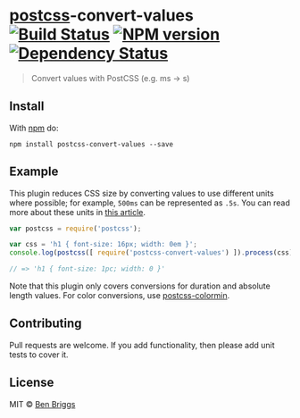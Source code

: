 # [postcss][postcss]-convert-values [![Build Status](https://travis-ci.org/ben-eb/postcss-convert-values.svg?branch=master)][ci] [![NPM version](https://badge.fury.io/js/postcss-convert-values.svg)][npm] [![Dependency Status](https://gemnasium.com/ben-eb/postcss-convert-values.svg)][deps]

> Convert values with PostCSS (e.g. ms -> s)

## Install

With [npm](https://npmjs.org/package/postcss-convert-values) do:

```
npm install postcss-convert-values --save
```

## Example

This plugin reduces CSS size by converting values to use different units
where possible; for example, `500ms` can be represented as `.5s`. You can
read more about these units in [this article][csstricks].

```js
var postcss = require('postcss');

var css = 'h1 { font-size: 16px; width: 0em }';
console.log(postcss([ require('postcss-convert-values') ]).process(css).css);

// => 'h1 { font-size: 1pc; width: 0 }'
```

Note that this plugin only covers conversions for duration and absolute length
values. For color conversions, use [postcss-colormin][colormin].

## Contributing

Pull requests are welcome. If you add functionality, then please add unit tests
to cover it.

## License

MIT © [Ben Briggs](http://beneb.info)

[ci]:       https://travis-ci.org/ben-eb/postcss-convert-values
[colormin]: https://github.com/ben-eb/postcss-colormin
[deps]:     https://gemnasium.com/ben-eb/postcss-convert-values
[npm]:      http://badge.fury.io/js/postcss-convert-values
[postcss]:  https://github.com/postcss/postcss

[csstricks]: https://css-tricks.com/the-lengths-of-css/
